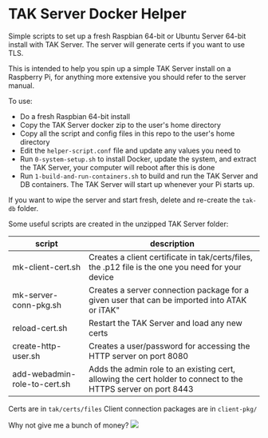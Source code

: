 # TAK Server Docker Helper

Simple scripts to set up a fresh Raspbian 64-bit or Ubuntu Server 64-bit install with TAK Server. The server will generate certs if you want to use TLS.

This is intended to help you spin up a simple TAK Server install on a Raspberry Pi, for anything more extensive you should refer to the server manual.

To use:

- Do a fresh Raspbian 64-bit install
- Copy the TAK Server docker zip to the user's home directory
- Copy all the script and config files in this repo to the user's home directory
- Edit the `helper-script.conf` file and update any values you need to
- Run `0-system-setup.sh` to install Docker, update the system, and extract the TAK Server, your computer will reboot after this is done
- Run `1-build-and-run-containers.sh` to build and run the TAK Server and DB containers. The TAK Server will start up whenever your Pi starts up.

If you want to wipe the server and start fresh, delete and re-create the `tak-db` folder.

Some useful scripts are created in the unzipped TAK Server folder:

| script  | description  |
|---|---|
| mk-client-cert.sh | Creates a client certificate in tak/certs/files, the .p12 file is the one you need for your device |
| mk-server-conn-pkg.sh | Creates a server connection package for a given user that can be imported into ATAK or iTAK" |
| reload-cert.sh | Restart the TAK Server and load any new certs |
| create-http-user.sh | Creates a user/password for accessing the HTTP server on port 8080 |
| add-webadmin-role-to-cert.sh | Adds the admin role to an existing cert, allowing the cert holder to connect to the HTTPS server on port 8443 |

Certs are in `tak/certs/files`
Client connection packages are in `client-pkg/`

Why not give me a bunch of money? [![](https://www.paypalobjects.com/en_US/i/btn/btn_donate_LG.gif)](https://www.paypal.com/paypalme/paypaulmandal)
